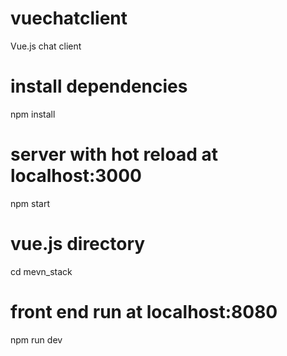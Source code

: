 # vuechatclient
Vue.js chat client

# install dependencies
npm install

# server with hot reload at localhost:3000
npm start

# vue.js directory
cd mevn_stack

# front end run at localhost:8080
npm run dev
